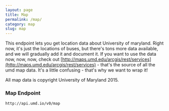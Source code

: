 ```yaml
---
layout: page
title: Map
permalink: /map/
category: map
slug: map
---
```


This endpoint lets you get location data about University of maryland. Right now, it's just the locations of buses, but there's tons more data available, and we will gradually add it and document it. If you want to use the data now, now, now, check out [http://maps.umd.edu/arcgis/rest/services](http://maps.umd.edu/arcgis/rest/services) - that's the source of all the umd map data. It's a little confusing - that's why we want to wrap it!

All map data is copyright University of Maryland 2015. 

<!-- EXAMPLE -->

### Map Endpoint

`http://api.umd.io/v0/map`

<!-- END -->